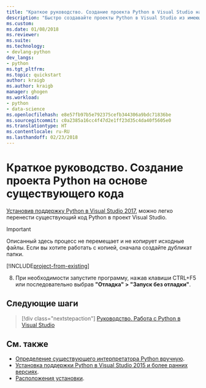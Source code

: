 ```yaml
---
title: "Краткое руководство. Создание проекта Python в Visual Studio на основе имеющегося кода | Документация Майкрософт"
description: "Быстро создавайте проекты Python в Visual Studio из имеющегося кода с помощью удобного шаблона."
ms.custom: 
ms.date: 01/08/2018
ms.reviewer: 
ms.suite: 
ms.technology:
- devlang-python
dev_langs:
- python
ms.tgt_pltfrm: 
ms.topic: quickstart
author: kraigb
ms.author: kraigb
manager: ghogen
ms.workload:
- python
- data-science
ms.openlocfilehash: e8e57fb97b5e792375cefb344306a9bdc71836be
ms.sourcegitcommit: c0a2385a16cc4f47d2e1ff23d35c4da40f5605e0
ms.translationtype: HT
ms.contentlocale: ru-RU
ms.lasthandoff: 02/23/2018
---
```

# <a name="quickstart-create-a-python-project-from-existing-code"></a>Краткое руководство. Создание проекта Python на основе существующего кода

[Установив поддержку Python в Visual Studio 2017](installing-python-support-in-visual-studio.md), можно легко перенести существующий код Python в проект Visual Studio.

> [!Important]
> Описанный здесь процесс не перемещает и не копирует исходные файлы. Если вы хотите работать с копией, сначала создайте дубликат папки.

[!INCLUDE[project-from-existing](includes/project-from-existing.md)]

8. При необходимости запустите программу, нажав клавиши CTRL+F5 или последовательно выбрав **"Отладка" > "Запуск без отладки"**.

## <a name="next-steps"></a>Следующие шаги

> [!div class="nextstepaction"]
> [Руководство. Работа с Python в Visual Studio](tutorial-working-with-python-in-visual-studio-step-01-create-project.md)

## <a name="see-also"></a>См. также

- [Определение существующего интерпретатора Python вручную](managing-python-environments-in-visual-studio.md#manually-identifying-an-existing-environment).
- [Установка поддержки Python в Visual Studio 2015 и более ранних версиях](installing-python-support-in-visual-studio.md).
- [Расположения установки](installing-python-support-in-visual-studio.md#install-locations).
